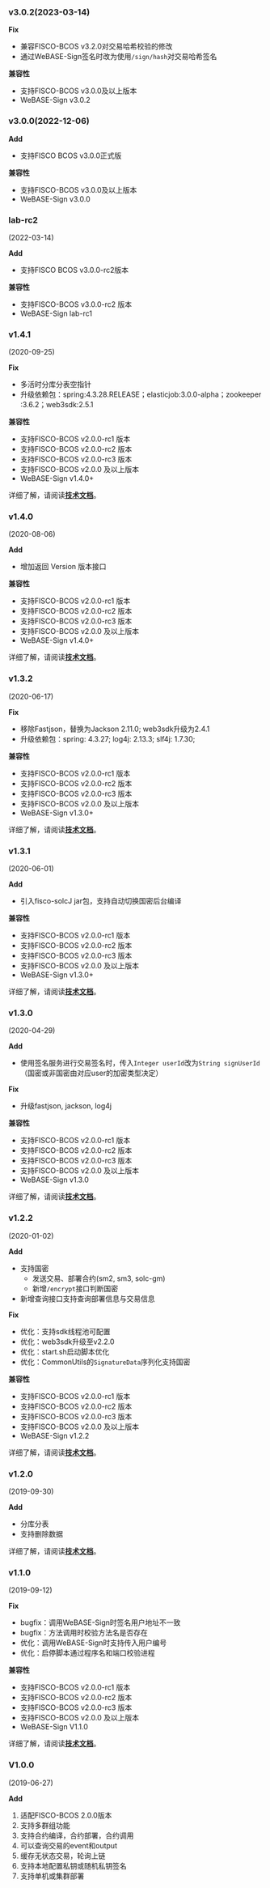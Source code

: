 ### v3.0.2(2023-03-14)

**Fix**
- 兼容FISCO-BCOS v3.2.0对交易哈希校验的修改
- 通过WeBASE-Sign签名时改为使用`/sign/hash`对交易哈希签名

**兼容性**
- 支持FISCO-BCOS v3.0.0及以上版本
- WeBASE-Sign v3.0.2


### v3.0.0(2022-12-06)

**Add**
- 支持FISCO BCOS v3.0.0正式版


**兼容性**
- 支持FISCO-BCOS v3.0.0及以上版本
- WeBASE-Sign v3.0.0


### lab-rc2
(2022-03-14)

**Add**
- 支持FISCO BCOS v3.0.0-rc2版本

**兼容性**

- 支持FISCO-BCOS v3.0.0-rc2 版本
- WeBASE-Sign lab-rc1

### v1.4.1

 (2020-09-25)

**Fix**

- 多活时分库分表空指针
- 升级依赖包：spring:4.3.28.RELEASE；elasticjob:3.0.0-alpha；zookeeper :3.6.2；web3sdk:2.5.1

**兼容性**

- 支持FISCO-BCOS v2.0.0-rc1 版本
- 支持FISCO-BCOS v2.0.0-rc2 版本
- 支持FISCO-BCOS v2.0.0-rc3 版本
- 支持FISCO-BCOS v2.0.0 及以上版本
- WeBASE-Sign v1.4.0+

详细了解，请阅读[**技术文档**](https://webasedoc.readthedocs.io/zh_CN/latest/)。

### v1.4.0

 (2020-08-06)


**Add**

- 增加返回 Version 版本接口

**兼容性**

- 支持FISCO-BCOS v2.0.0-rc1 版本
- 支持FISCO-BCOS v2.0.0-rc2 版本
- 支持FISCO-BCOS v2.0.0-rc3 版本
- 支持FISCO-BCOS v2.0.0 及以上版本
- WeBASE-Sign v1.4.0+

详细了解，请阅读[**技术文档**](https://webasedoc.readthedocs.io/zh_CN/latest/)。


### v1.3.2

 (2020-06-17)

**Fix**
- 移除Fastjson，替换为Jackson 2.11.0; web3sdk升级为2.4.1
- 升级依赖包：spring: 4.3.27; log4j: 2.13.3; slf4j: 1.7.30;

**兼容性**

- 支持FISCO-BCOS v2.0.0-rc1 版本
- 支持FISCO-BCOS v2.0.0-rc2 版本
- 支持FISCO-BCOS v2.0.0-rc3 版本
- 支持FISCO-BCOS v2.0.0 及以上版本
- WeBASE-Sign v1.3.0+

详细了解，请阅读[**技术文档**](https://webasedoc.readthedocs.io/zh_CN/latest/)。

### v1.3.1

 (2020-06-01)

**Add**
- 引入fisco-solcJ jar包，支持自动切换国密后台编译

**兼容性**

- 支持FISCO-BCOS v2.0.0-rc1 版本
- 支持FISCO-BCOS v2.0.0-rc2 版本
- 支持FISCO-BCOS v2.0.0-rc3 版本
- 支持FISCO-BCOS v2.0.0 及以上版本
- WeBASE-Sign v1.3.0+

详细了解，请阅读[**技术文档**](https://webasedoc.readthedocs.io/zh_CN/latest/)。

### v1.3.0

 (2020-04-29)

**Add**
- 使用签名服务进行交易签名时，传入`Integer userId`改为`String signUserId`（国密或非国密由对应user的加密类型决定）

**Fix**
- 升级fastjson, jackson, log4j

**兼容性**

- 支持FISCO-BCOS v2.0.0-rc1 版本
- 支持FISCO-BCOS v2.0.0-rc2 版本
- 支持FISCO-BCOS v2.0.0-rc3 版本
- 支持FISCO-BCOS v2.0.0 及以上版本
- WeBASE-Sign v1.3.0

详细了解，请阅读[**技术文档**](https://webasedoc.readthedocs.io/zh_CN/latest/)。

### v1.2.2

 (2020-01-02)

**Add**

- 支持国密
  - 发送交易、部署合约(sm2, sm3, solc-gm)
  - 新增`/encrypt`接口判断国密
- 新增查询接口支持查询部署信息与交易信息

**Fix**

- 优化：支持sdk线程池可配置
- 优化：web3sdk升级至v2.2.0
- 优化：start.sh启动脚本优化
- 优化：CommonUtils的`SignatureData`序列化支持国密


**兼容性**

- 支持FISCO-BCOS v2.0.0-rc1 版本
- 支持FISCO-BCOS v2.0.0-rc2 版本
- 支持FISCO-BCOS v2.0.0-rc3 版本
- 支持FISCO-BCOS v2.0.0 及以上版本
- WeBASE-Sign v1.2.2

详细了解，请阅读[**技术文档**](https://webasedoc.readthedocs.io/zh_CN/latest/)。


### v1.2.0

 (2019-09-30)

**Add**

- 分库分表
- 支持删除数据

详细了解，请阅读[**技术文档**](https://webasedoc.readthedocs.io/zh_CN/latest/)。



### v1.1.0

 (2019-09-12)

**Fix**

- bugfix：调用WeBASE-Sign时签名用户地址不一致
- bugfix：方法调用时校验方法名是否存在
- 优化：调用WeBASE-Sign时支持传入用户编号
- 优化：启停脚本通过程序名和端口校验进程

**兼容性**

- 支持FISCO-BCOS v2.0.0-rc1 版本
- 支持FISCO-BCOS v2.0.0-rc2 版本
- 支持FISCO-BCOS v2.0.0-rc3 版本
- 支持FISCO-BCOS v2.0.0 及以上版本
- WeBASE-Sign V1.1.0

详细了解，请阅读[**技术文档**](https://webasedoc.readthedocs.io/zh_CN/latest/)。



### V1.0.0

(2019-06-27)

**Add**

1. 适配FISCO-BCOS 2.0.0版本
2. 支持多群组功能
3. 支持合约编译，合约部署，合约调用
4. 可以查询交易的event和output
5. 缓存无状态交易，轮询上链
6. 支持本地配置私钥或随机私钥签名
7. 支持单机或集群部署

